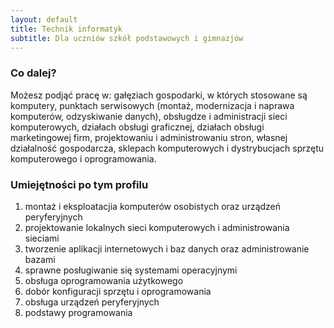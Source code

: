 ```yaml
---
layout: default
title: Technik informatyk
subtitle: Dla uczniów szkół podstawowych i gimnazjów
---
```


### Co dalej?
Możesz podjąć pracę w: gałęziach gospodarki, w których stosowane są komputery, punktach serwisowych (montaż, modernizacja i naprawa komputerów, odzyskiwanie danych),  obsługdze i administracji sieci komputerowych, działach obsługi graficznej, działach obsługi marketingowej firm,  projektowaniu i administrowaniu stron, własnej działalność gospodarcza, sklepach komputerowych i dystrybucjach sprzętu komputerowego i oprogramowania.

### Umiejętności po tym profilu
1. montaż i eksploatacjia komputerów osobistych oraz urządzeń peryferyjnych
2. projektowanie lokalnych sieci komputerowych i administrowania sieciami
3. tworzenie aplikacji internetowych i baz danych oraz administrowanie bazami
4. sprawne posługiwanie się systemami operacyjnymi
5. obsługa oprogramowania użytkowego
6. dobór konfiguracji sprzętu i oprogramowania
7. obsługa urządzeń peryferyjnych
8. podstawy programowania